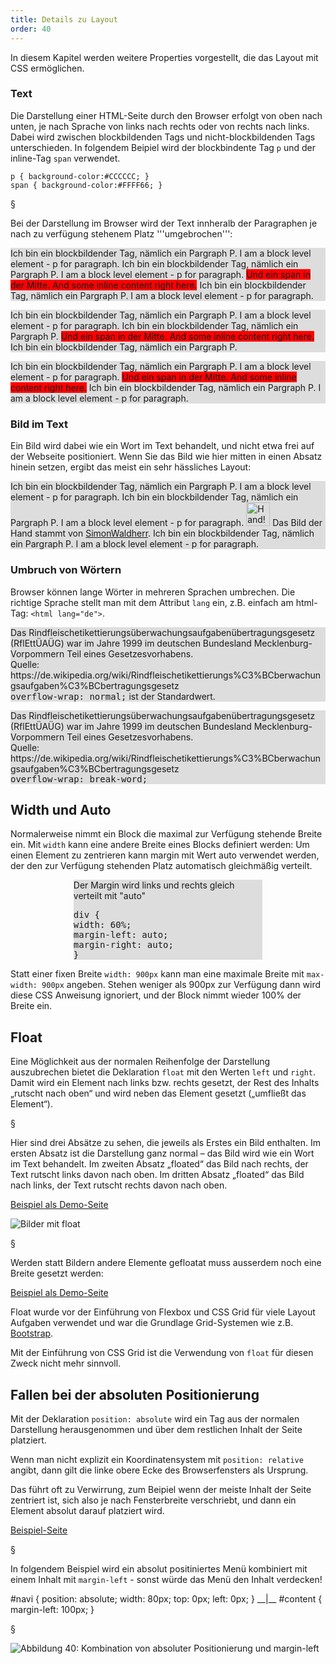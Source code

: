 ```yaml
---
title: Details zu Layout
order: 40
---
```


In diesem Kapitel werden weitere Properties vorgestellt,
die das Layout mit CSS ermöglichen.

### Text

Die Darstellung einer HTML-Seite durch den Browser erfolgt von oben nach unten, je nach Sprache von links nach rechts oder von rechts nach links. Dabei wird zwischen blockbildenden Tags und nicht-blockbildenden Tags unterschieden. In folgendem Beipiel wird
der blockbindente Tag `p` und der inline-Tag `span` verwendet.

    p { background-color:#CCCCCC; }
    span { background-color:#FFFF66; }

§

Bei der Darstellung im Browser wird der Text innheralb der Paragraphen je nach
zu verfügung stehenem Platz '''umgebrochen''':

<div class="resizable">
<p style="background-color:#ddd">Ich bin ein blockbildender Tag, nämlich ein Pargraph P.
I am a block level element - p for paragraph.  Ich bin ein blockbildender Tag, nämlich ein Pargraph P. I am a block level element - p for paragraph. <span style="background-color: red;">Und ein span
in der Mitte. And some inline content  right here.</span> Ich bin ein blockbildender Tag, nämlich ein Pargraph P.
I am a block level element - p for paragraph.
</p>

<p style="background-color:#ddd">Ich bin ein blockbildender Tag, nämlich ein Pargraph P.
I am a block level element - p for paragraph.  Ich bin ein blockbildender Tag, nämlich ein Pargraph P.  <span style="background-color: red;">Und ein span
in der Mitte. And some inline content  right here.</span> Ich bin ein blockbildender Tag, nämlich ein Pargraph P.

</p>
<p style="background-color:#ddd">Ich bin ein blockbildender Tag, nämlich ein Pargraph P. I am a block level element - p for paragraph. <span style="background-color: red;">Und ein span
in der Mitte. And some inline content  right here.</span> Ich bin ein blockbildender Tag, nämlich ein Pargraph P.
I am a block level element - p for paragraph.
</p>
</div>

### Bild im Text

Ein Bild wird dabei wie ein Wort im Text behandelt, und nicht etwa frei auf der Webseite positioniert. Wenn Sie das Bild wie hier mitten in einen Absatz hinein setzen, ergibt das meist ein sehr hässliches Layout:

<div class="resizable">
  <p style="background-color:#ddd">Ich bin ein blockbildender Tag, nämlich ein Pargraph P.
  I am a block level element - p for paragraph.  Ich bin ein blockbildender Tag, nämlich ein Pargraph P. I am a block level element - p for paragraph. 
  <img src="/images/css-layout/silhouette_hand.svg" style="height: 5ex;" alt="Hand!">
  Das Bild der Hand stammt von <a href="https://commons.wikimedia.org/wiki/File:Silhouette_hand.svg">SimonWaldherr</a>.
  Ich bin ein blockbildender Tag, nämlich ein Pargraph P.
  I am a block level element - p for paragraph.
  </p>
</div>

### Umbruch von Wörtern

Browser können lange Wörter in mehreren Sprachen umbrechen.
Die richtige Sprache stellt man mit dem Attribut `lang` ein,
z.B. einfach am html-Tag: `<html lang="de">`.

<div class="resizable">
  <p style="background-color:#ddd">Das Rindfleisch­etikettierungs­überwachungs­aufgaben­übertragungs­gesetz (RflEttÜAÜG) war
    im Jahre 1999 im deutschen Bundesland Mecklenburg-Vorpommern Teil eines Gesetzesvorhabens.
    <br>
    Quelle: https://de.wikipedia.org/wiki/Rindfleischetikettierungs%C3%BCberwachungsaufgaben%C3%BCbertragungsgesetz
    <br>
    <kbd>overflow-wrap: normal;</kbd> ist der Standardwert.
  </p>

  <p style="background-color:#ddd" class="hyphenate">Das Rindfleisch­etikettierungs­überwachungs­aufgaben­übertragungs­gesetz (RflEttÜAÜG) war
    im Jahre 1999 im deutschen Bundesland Mecklenburg-Vorpommern Teil eines Gesetzesvorhabens.
    <br>
        Quelle: https://de.wikipedia.org/wiki/Rindfleischetikettierungs%C3%BCberwachungsaufgaben%C3%BCbertragungsgesetz
    <br>
    <kbd>overflow-wrap: break-word;</kbd>
  </p>
</div>

## Width und Auto

Normalerweise nimmt ein Block die maximal zur Verfügung stehende Breite ein. Mit
`width` kann eine andere Breite eines Blocks definiert werden:
Um einen Element zu zentrieren kann margin mit Wert auto verwendet werden, der den zur Verfügung stehenden Platz automatisch gleichmäßig verteilt.

<div class="resizable">
<div style="max-width: 60%; margin: 0 auto; background-color: #ddd;">
<p>Der Margin wird links und rechts gleich verteilt mit "auto"</p>
<p><kbd>
div {<br>
  width: 60%;<br>
  margin-left:  auto;<br>
  margin-right: auto;<br>
}</kbd></p>
</div>
</div>

Statt einer fixen Breite `width: 900px` kann man eine maximale Breite
mit `max-width: 900px` angeben. Stehen weniger als 900px zur Verfügung
dann wird diese CSS Anweisung ignoriert, und der Block nimmt wieder 100% der
Breite ein.

## Float

Eine Möglichkeit aus der normalen Reihenfolge der Darstellung auszubrechen
bietet die Deklaration `float` mit den Werten `left` und `right`. Damit wird
ein Element nach links bzw. rechts gesetzt, der Rest des Inhalts
„rutscht nach oben“ und wird neben das Element gesetzt („umfließt das Element“).

§

Hier sind drei Absätze zu sehen, die jeweils als Erstes ein Bild enthalten.
Im ersten Absatz ist die Darstellung ganz normal – das Bild wird wie ein Wort
im Text behandelt. Im zweiten Absatz „floated“ das Bild nach rechts,
der Text rutscht links davon nach oben. Im dritten Absatz „floated“
das Bild nach links, der Text rutscht rechts davon nach oben.

[Beispiel als Demo-Seite](/images/css-layout/float.html)

![Bilder mit float](/images/css-layout/float-img.png)

§

Werden statt Bildern andere Elemente gefloatat muss ausserdem
noch eine Breite gesetzt werden:

[Beispiel als Demo-Seite](/images/css-layout/floatp.html)

Float wurde vor der Einführung von Flexbox und CSS Grid für viele
Layout Aufgaben verwendet und war die Grundlage Grid-Systemen wie
z.B. [Bootstrap](https://getbootstrap.com/docs/4.0/layout/grid/#equal-width).

Mit der Einführung von CSS Grid ist die Verwendung von `float` für
diesen Zweck nicht mehr sinnvoll.

## Fallen bei der absoluten Positionierung

Mit der Deklaration `position: absolute` wird ein Tag aus der normalen Darstellung
herausgenommen und über dem restlichen Inhalt der Seite platziert.

Wenn man nicht explizit ein Koordinatensystem mit `position: relative` angibt,
dann gilt die linke obere Ecke des Browserfensters als Ursprung.

Das führt oft zu Verwirrung, zum Beipiel wenn der meiste Inhalt der Seite
zentriert ist, sich also je nach Fensterbreite verschriebt, und dann ein Element
absolut darauf platziert wird.

[Beispiel-Seite](/images/css-layout/unkoordiniert.html)

§

In folgendem Beispiel wird ein absolut positiniertes Menü kombiniert mit
einem Inhalt mit `margin-left` - sonst würde das Menü den Inhalt verdecken!

<css>
#navi {
  position: absolute;
  width: 80px;
  top:    0px;
  left:   0px;
}
__|__
#content {
  margin-left: 100px;
}

</css>

§

![Abbildung 40: Kombination von absoluter Positionierung und margin-left](/images/css-layout/image142.png)
